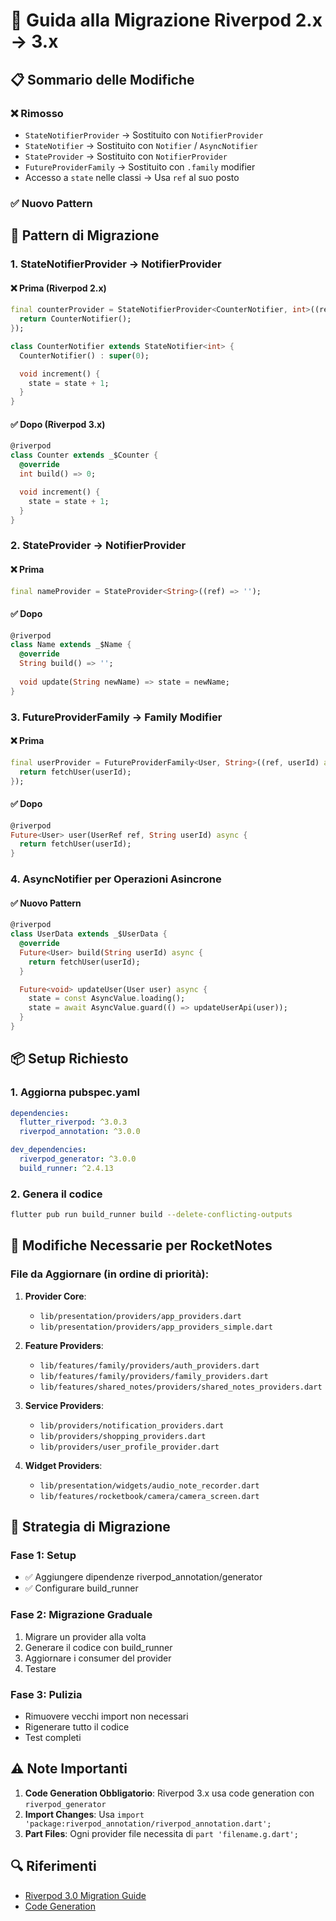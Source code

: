 # 🚀 Guida alla Migrazione Riverpod 2.x → 3.x

## 📋 Sommario delle Modifiche

### ❌ Rimosso
- `StateNotifierProvider` → Sostituito con `NotifierProvider`
- `StateNotifier` → Sostituito con `Notifier` / `AsyncNotifier`
- `StateProvider` → Sostituito con `NotifierProvider`
- `FutureProviderFamily` → Sostituito con `.family` modifier
- Accesso a `state` nelle classi → Usa `ref` al suo posto

### ✅ Nuovo Pattern

## 🔄 Pattern di Migrazione

### 1. StateNotifierProvider → NotifierProvider

#### ❌ Prima (Riverpod 2.x)
```dart
final counterProvider = StateNotifierProvider<CounterNotifier, int>((ref) {
  return CounterNotifier();
});

class CounterNotifier extends StateNotifier<int> {
  CounterNotifier() : super(0);

  void increment() {
    state = state + 1;
  }
}
```

#### ✅ Dopo (Riverpod 3.x)
```dart
@riverpod
class Counter extends _$Counter {
  @override
  int build() => 0;

  void increment() {
    state = state + 1;
  }
}
```

### 2. StateProvider → NotifierProvider

#### ❌ Prima
```dart
final nameProvider = StateProvider<String>((ref) => '');
```

#### ✅ Dopo
```dart
@riverpod
class Name extends _$Name {
  @override
  String build() => '';
  
  void update(String newName) => state = newName;
}
```

### 3. FutureProviderFamily → Family Modifier

#### ❌ Prima
```dart
final userProvider = FutureProviderFamily<User, String>((ref, userId) async {
  return fetchUser(userId);
});
```

#### ✅ Dopo
```dart
@riverpod
Future<User> user(UserRef ref, String userId) async {
  return fetchUser(userId);
}
```

### 4. AsyncNotifier per Operazioni Asincrone

#### ✅ Nuovo Pattern
```dart
@riverpod
class UserData extends _$UserData {
  @override
  Future<User> build(String userId) async {
    return fetchUser(userId);
  }

  Future<void> updateUser(User user) async {
    state = const AsyncValue.loading();
    state = await AsyncValue.guard(() => updateUserApi(user));
  }
}
```

## 📦 Setup Richiesto

### 1. Aggiorna pubspec.yaml
```yaml
dependencies:
  flutter_riverpod: ^3.0.3
  riverpod_annotation: ^3.0.0

dev_dependencies:
  riverpod_generator: ^3.0.0
  build_runner: ^2.4.13
```

### 2. Genera il codice
```bash
flutter pub run build_runner build --delete-conflicting-outputs
```

## 🔧 Modifiche Necessarie per RocketNotes

### File da Aggiornare (in ordine di priorità):

1. **Provider Core**:
   - `lib/presentation/providers/app_providers.dart`
   - `lib/presentation/providers/app_providers_simple.dart`

2. **Feature Providers**:
   - `lib/features/family/providers/auth_providers.dart`
   - `lib/features/family/providers/family_providers.dart`
   - `lib/features/shared_notes/providers/shared_notes_providers.dart`

3. **Service Providers**:
   - `lib/providers/notification_providers.dart`
   - `lib/providers/shopping_providers.dart`
   - `lib/providers/user_profile_provider.dart`

4. **Widget Providers**:
   - `lib/presentation/widgets/audio_note_recorder.dart`
   - `lib/features/rocketbook/camera/camera_screen.dart`

## 🎯 Strategia di Migrazione

### Fase 1: Setup
- ✅ Aggiungere dipendenze riverpod_annotation/generator
- ✅ Configurare build_runner

### Fase 2: Migrazione Graduale
1. Migrare un provider alla volta
2. Generare il codice con build_runner
3. Aggiornare i consumer del provider
4. Testare

### Fase 3: Pulizia
- Rimuovere vecchi import non necessari
- Rigenerare tutto il codice
- Test completi

## ⚠️ Note Importanti

1. **Code Generation Obbligatorio**: Riverpod 3.x usa code generation con `riverpod_generator`
2. **Import Changes**: Usa `import 'package:riverpod_annotation/riverpod_annotation.dart';`
3. **Part Files**: Ogni provider file necessita di `part 'filename.g.dart';`

## 🔍 Riferimenti

- [Riverpod 3.0 Migration Guide](https://riverpod.dev/docs/migration/from_state_notifier)
- [Code Generation](https://riverpod.dev/docs/concepts/about_code_generation)
